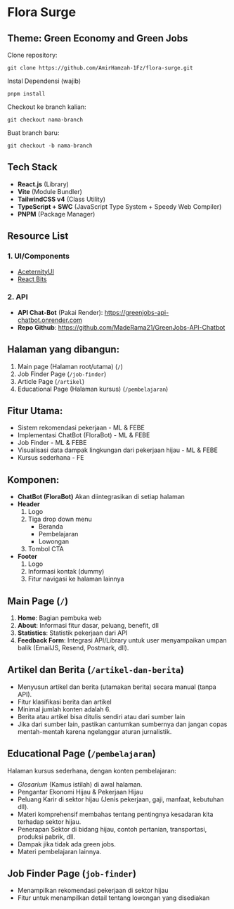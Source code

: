 # Flora Surge

## Theme: Green Economy and Green Jobs

Clone repository:<br>
```
git clone https://github.com/AmirHamzah-1Fz/flora-surge.git
```

Instal Dependensi (wajib)
```
pnpm install
```

Checkout ke branch kalian:<br>
```
git checkout nama-branch
```

Buat branch baru:<br>
```
git checkout -b nama-branch
```

## Tech Stack
- **React.js** (Library)
- **Vite** (Module Bundler)
- **TailwindCSS v4** (Class Utility)
- **TypeScript + SWC** (JavaScript Type System + Speedy Web Compiler)
- **PNPM** (Package Manager)

## Resource List

### 1. UI/Components
- [AceternityUI](https://ui.aceternity.com)
- [React Bits](https://www.reactbits.dev)

### 2. API
- **API Chat-Bot** (Pakai Render): https://greenjobs-api-chatbot.onrender.com
- **Repo Github**: https://github.com/MadeRama21/GreenJobs-API-Chatbot

## Halaman yang dibangun:
1. Main page (Halaman root/utama) (`/`)
2. Job Finder Page (`/job-finder`)
3. Article Page (`/artikel`)
4. Educational Page (Halaman kursus)  (`/pembelajaran`)

## Fitur Utama:
* Sistem rekomendasi pekerjaan - ML & FEBE
* Implementasi ChatBot (FloraBot) - ML & FEBE
* Job Finder - ML & FEBE
* Visualisasi data dampak lingkungan dari pekerjaan hijau - ML & FEBE  
* Kursus sederhana - FE

## Komponen:
- **ChatBot (FloraBot)**
Akan diintegrasikan di setiap halaman
- **Header**
	1. Logo
	2. Tiga drop down menu
		* Beranda
		* Pembelajaran
		*  Lowongan
	3. Tombol CTA
- **Footer**
	1. Logo
	2. Informasi kontak (dummy)
	3. Fitur navigasi ke halaman lainnya

## Main Page (`/`)
1. **Home**: Bagian pembuka web
2. **About**: Informasi fitur dasar, peluang, benefit, dll
3. **Statistics**: Statistik pekerjaan dari API
4. **Feedback Form**: Integrasi API/Library untuk user menyampaikan umpan balik (EmailJS, Resend, Postmark, dll).

## Artikel dan Berita (`/artikel-dan-berita`)
* Menyusun artikel dan berita (utamakan berita) secara manual (tanpa API).
* Fitur klasifikasi berita dan artikel
* Minimal jumlah konten adalah 6.
* Berita atau artikel bisa ditulis sendiri atau dari sumber lain
* Jika dari sumber lain, pastikan cantumkan sumbernya dan jangan copas mentah-mentah karena ngelanggar aturan jurnalistik.

## Educational Page (`/pembelajaran`)
Halaman kursus sederhana, dengan konten pembelajaran:
- *Glosarium* (Kamus istilah) di awal halaman.
- Pengantar Ekonomi Hijau & Pekerjaan Hijau
- Peluang Karir di sektor hijau (Jenis pekerjaan, gaji, manfaat, kebutuhan dll).
- Materi komprehensif membahas tentang pentingnya kesadaran kita terhadap sektor hijau.
- Penerapan Sektor di bidang hijau, contoh pertanian, transportasi, produksi pabrik, dll.
- Dampak jika tidak ada green jobs.
- Materi pembelajaran lainnya.

## Job Finder Page (`job-finder`)
* Menampilkan rekomendasi pekerjaan di sektor hijau
* Fitur untuk menampilkan detail tentang lowongan yang disediakan
